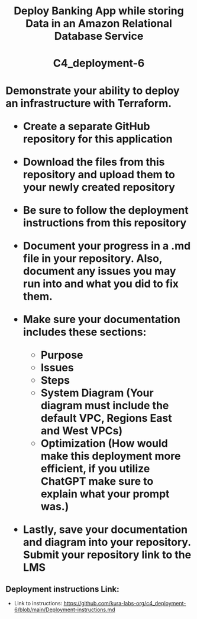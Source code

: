 <h1 align="center">Deploy Banking App while storing Data in an Amazon Relational Database Service<h1> 
</p>
<h1 align="center">C4_deployment-6<h1> 

Demonstrate your ability to deploy an infrastructure with Terraform.

- Create a separate GitHub repository for this application 

- Download the files from this repository and upload them to your newly created repository 

- Be sure to follow the deployment instructions from this repository  

- Document your progress in a .md file in your repository. Also, document any issues you may run into and what you did to fix them.

- Make sure your documentation includes these sections:
  - Purpose
  - Issues
  - Steps
  - System Diagram (Your diagram must include the default VPC, Regions East and West VPCs)
  - Optimization (How would make this deployment more efficient, if you utilize ChatGPT make sure to explain what your prompt was.)

- Lastly, save your documentation and diagram into your repository. Submit your repository link to the LMS

## Deployment instructions Link:
-  Link to instructions: https://github.com/kura-labs-org/c4_deployment-6/blob/main/Deployment-instructions.md
